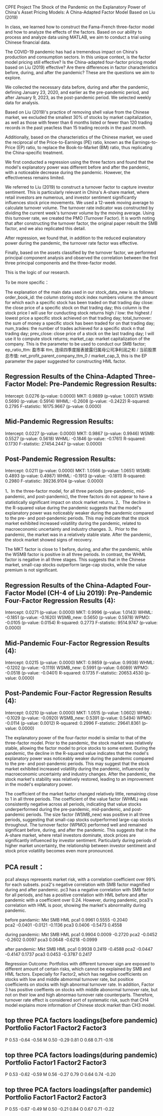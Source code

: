 CPFE Project
The Shock of the Pandemic on the Explanatory Power of China's Asset Pricing Models: A China-Adapted Factor Model Based on Liu (2019)

In class, we learned how to construct the Fama-French three-factor model and how to analyze the effects of the factors. Based on our ability to process and analyze data using MATLAB, we aim to conduct a trial using Chinese financial data.

The COVID-19 pandemic has had a tremendous impact on China's production and consumption sectors. In this unique context, is the factor model pricing still effective? Is the China-adapted four-factor pricing model based on Liu (2019) effective? Are there differences in factor characteristics before, during, and after the pandemic? These are the questions we aim to explore.

We collected the necessary data before, during and after the pandemic, defining January 23, 2020, and earlier as the pre-pandemic period, and after January 9, 2023, as the post-pandemic period. We selected weekly data for analysis. 

Based on Liu (2019)'s practice of removing shell value from the Chinese market, we excluded the smallest 30% of stocks by market capitalization, as well as those with fewer than 6 months listed or fewer than 120 trading records in the past year/less than 15 trading records in the past month.

Additionally, based on the characteristics of the Chinese market, we used the reciprocal of the Price-to-Earnings (PE) ratio, known as the Earnings-to-Price (EP) ratio, to replace the Book-to-Market (BM) ratio, thus replicating the China-specific treatment.

We first conducted a regression using the three factors and found that the model's explanatory power was different before and after the pandemic, with a noticeable decrease during the pandemic. However, the effectiveness remains limited.

We referred to Liu (2019) to construct a turnover factor to capture investor sentiment. This is particularly relevant in China's A-share market, where retail investors are numerous, and investor sentiment significantly influences stock price movements. We used a 12-week moving average to calculate turnover volume. The turnover rate indicator was constructed by dividing the current week's turnover volume by the moving average. Using this turnover rate, we created the PMO (Turnover Factor). It is worth noting that after constructing the turnover factor, the original paper rebuilt the SMB factor, and we also replicated this detail.

After regression, we found that, in addition to the reduced explanatory power during the pandemic, the turnover rate factor was effective.

Finally, based on the assets classified by the turnover factor, we performed principal component analysis and observed the correlation between the first three principal components and the three-factor model.

This is the logic of our research.

To be more specific：

The explanation of the main data used in our stock_data_new is as follows:
order_book_id: the column storing stock index numbers
volume: the amount for which each a specific stock has been traded on that trading day
close: the close price of a specific stock on that trading day; this column is the stock price I will use for cunducting stock returns
high / low: the highest / lowest price a specific stock achieved on that trading day;
total_turnover: the sum of money a specific stock has been traded for on that trading day;
num_trades: the number of trades achieved for a specific stock n that trading day;
prev_close: close price of a stock on the last trading day; I will use it to compute stock returns;
market_cap: market capitalization of the company. This is the parameter to be used to conduct our SMB factor;
ep_ratio_ttm: 盈市率 ttm, 连续四季度报表披露归属母公司净利润之和 / 当前股票总市值: net_profit_parent_company_ttm_0 / market_cap_3, this is the EP parameter the paper suggested for constructing HML factor.

Regression Results of the China-Adapted Three-Factor Model:
Pre-Pandemic Regression Results:
---------------------------------
Intercept: 0.0276 (p-value: 0.0000)
MKT: 0.9889 (p-value: 1.0007)
WSMB: 0.5690 (p-value: 0.5914)
WHML: -0.2608 (p-value: -0.2422)
R-squared: 0.2795
F-statistic: 16175.9667 (p-value: 0.0000)

Mid-Pandemic Regression Results:
---------------------------------
Intercept: 0.0227 (p-value: 0.0000)
MKT: 0.9867 (p-value: 0.9946)
WSMB: 0.5527 (p-value: 0.5618)
WHML: -0.1846 (p-value: -0.1761)
R-squared: 0.1730
F-statistic: 27454.2447 (p-value: 0.0000)

Post-Pandemic Regression Results:
---------------------------------
Intercept: 0.0211 (p-value: 0.0000)
MKT: 1.0566 (p-value: 1.0651)
WSMB: 0.4893 (p-value: 0.4987)
WHML: -0.1913 (p-value: -0.1811)
R-squared: 0.2980
F-statistic: 39236.9104 (p-value: 0.0000)

1、In the three-factor model, for all three periods (pre-pandemic, mid-pandemic, and post-pandemic), 
 the three factors do not appear to have a statistically significant impact on stock market returns.
2、The decline in the R-squared value during the pandemic suggests that the model's explanatory power 
 was noticeably weaker during the pandemic compared to the pre- and post-pandemic periods. This may 
 indicate that the stock market exhibited increased volatility during the pandemic, related to 
 macroeconomic uncertainty and industry changes.
3、Prior to the pandemic, the market was in a relatively stable state. After the pandemic, 
 the stock market showed signs of recovery.

The MKT factor is close to 1 before, during, and after the pandemic, while the WSMB factor 
is positive in all three periods. In contrast, the WHML factor is negative in all three stages. 
This suggests that in the Chinese market, small-cap stocks outperform large-cap stocks, while the 
value premium is not significant.

Regression Results of the China-Adapted Four-Factor Model (CH-4 of Liu 2019):
Pre-Pandemic Four-Factor Regression Results (4):
-----------------------------------------------
Intercept: 0.0271 (p-value: 0.0000)
MKT: 0.9996 (p-value: 1.0143)
WHML: -0.1851 (p-value: -0.1620)
WSMB_new: 0.5650 (p-value: 0.5978)
WPMO: -0.0105 (p-value: 0.0154)
R-squared: 0.2773
F-statistic: 9514.9747 (p-value: 0.0000)

Mid-Pandemic Four-Factor Regression Results (4):
-----------------------------------------------
Intercept: 0.0215 (p-value: 0.0000)
MKT: 0.9859 (p-value: 0.9938)
WHML: -0.1202 (p-value: -0.1119)
WSMB_new: 0.5991 (p-value: 0.6089)
WPMO: -0.0518 (p-value: -0.0401)
R-squared: 0.1735
F-statistic: 20653.4530 (p-value: 0.0000)

Post-Pandemic Four-Factor Regression Results (4):
------------------------------------------------
Intercept: 0.0210 (p-value: 0.0000)
MKT: 1.0515 (p-value: 1.0602)
WHML: -0.1029 (p-value: -0.0920)
WSMB_new: 0.5391 (p-value: 0.5494)
WPMO: -0.0114 (p-value: 0.0012)
R-squared: 0.2996
F-statistic: 29641.8361 (p-value: 0.0000)

The explanatory power of the four-factor model is similar to that of the three-factor model.
Prior to the pandemic, the stock market was relatively stable, allowing the factor model 
to price stocks to some extent. During the pandemic, the decline in the R-squared value 
indicates that the model's explanatory power was noticeably weaker during the pandemic 
compared to the pre- and post-pandemic periods. This may suggest that the stock market 
exhibited increased volatility during the pandemic, influenced by macroeconomic uncertainty 
and industry changes. After the pandemic, the stock market's stability was relatively restored, 
leading to an improvement in the model's explanatory power.

The coefficient of the market factor changed relatively little, remaining close to 1 
in all three periods. 
The coefficient of the value factor (WHML) was consistently negative across all periods, 
indicating that value stocks underperformed during the pre-pandemic, mid-pandemic, 
and post-pandemic periods. The size factor (WSMB_new) was positive in all three periods, 
suggesting that small-cap stocks outperformed large-cap stocks throughout. 
The turnover factor (WPMO) performed well and remained significant before, during, 
and after the pandemic. This suggests that in the A-share market, where retail investors dominate, 
stock prices are significantly influenced by investor sentiment. Particularly during periods of 
higher market uncertainty, the relationship between investor sentiment and stock price volatility 
becomes even more pronounced.

PCA result：
------------------------------------------------
pca1 always represents market risk, with a correlation coefficient over 99% for each subsets. 
pca2's negative correlation with SMB factor magnified during and after pandemic.
pc3 has a negative correlation with SMB factor for all periods, and 
has a positive correlation with HML before and after pandemic with a coefficient 
over 0.24. However, during pandemic, pca3's correlation with HML is poor,
showing the market's abnormality during pandemic.

before pandamic: 
          Mkt            SMB           HML
pca1     0.9961         0.5555       -0.2040  
pca2    -0.0401        -0.0121       -0.1136 
pca3     0.0406        -0.5473        0.4558 

during pandemic:
          Mkt            SMB           HML
pca1     0.9904         0.0009       -0.2720 
pca2    -0.0452        -0.2602        0.0097 
pca3     0.0648        -0.6218       -0.0999 

after pandemic:
           Mkt            SMB           HML
pca1     0.9938         0.2419       -0.4588 
pca2    -0.0447        -0.4147        0.1737 
pca3     0.0453        -0.3787        0.2417 

Regression Outcome: 
Portfolios with different turnover sign are exposed to different amount of certain
risks, which cannot be explained by SMB and HML factors. Expecially for
Factor2, which has negative coefficients on stocks with low and middle
abmormal turnover rate, but positice coefficients on stocks with high abnormal turnover rate.
In addition, Factor 3 has positive coeffients on stocks with middle
abonormal turnover rate, but not on their low and high abnormao turnover rate counterparts.
Therefore, turnover rate effect is considered sort of systematic risk, such that CH4 model 
explains more information of Chinese stock market than CH3 model.

top three PCA factors loadings(before pandemic)
  Portfolio    Factor1    Factor2    Factor3
----------------------------------------
   P            0.53          -0.64           -0.56 
   M            0.50          -0.29            0.81 
   O            0.68           0.71           -0.16 

top three PCA factors loadings(during pandemic)
  Portfolio    Factor1    Factor2    Factor3
----------------------------------------
   P            0.53          -0.62           -0.59 
   M            0.56          -0.27            0.79 
   O            0.64           0.74           -0.20 

top three PCA factors loadings(after pandemic)
  Portfolio    Factor1    Factor2    Factor3
----------------------------------------
   P            0.55          -0.67           -0.49 
   M            0.50          -0.21            0.84 
   O            0.67           0.71           -0.22 





